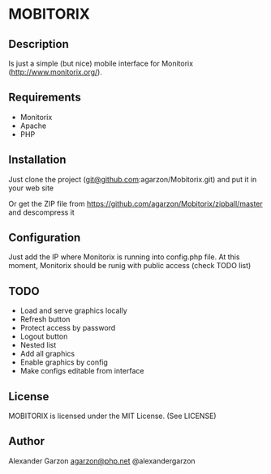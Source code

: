 MOBITORIX
===========

Description
---------------

Is just a simple (but nice) mobile interface for Monitorix (http://www.monitorix.org/).

Requirements
-------------------

 * Monitorix
 * Apache
 * PHP

Installation
--------------
Just clone the project (git@github.com:agarzon/Mobitorix.git) and put it in your web site

Or get the ZIP file from https://github.com/agarzon/Mobitorix/zipball/master and descompress it

Configuration
--------------
Just add the IP where Monitorix is running into config.php file.
At this moment, Monitorix should be runig with public access (check TODO list)

TODO
-------

* Load and serve graphics locally
* Refresh button
* Protect access by password
* Logout button
* Nested list
* Add all graphics
* Enable graphics by config
* Make configs editable from interface

License
-------

MOBITORIX is licensed under the MIT License. (See LICENSE)

Author
-------

Alexander Garzon <agarzon@php.net>
@alexandergarzon
